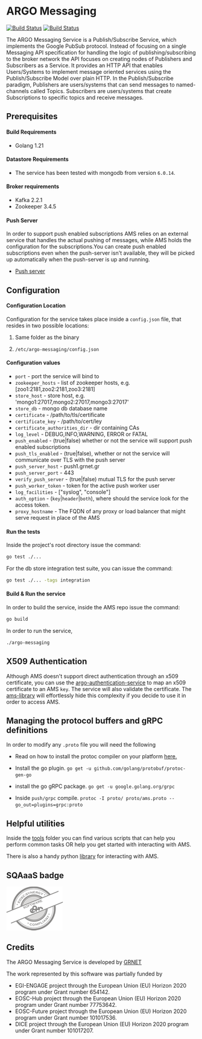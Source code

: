 # ARGO Messaging
[![Build Status](https://jenkins.einfra.grnet.gr/buildStatus/icon?job=ARGO%2Fargo-messaging%2Fmaster&style=flat-square&color=darkturquoise&subject=build-master)](https://jenkins.einfra.grnet.gr/job/ARGO/job/argo-messaging/job/master/) 
[![Build Status](https://jenkins.einfra.grnet.gr/buildStatus/icon?job=ARGO%2Fargo-messaging%2Fdevel&style=flat-square&subject=build-devel)](https://jenkins.einfra.grnet.gr/job/ARGO/job/argo-messaging/job/devel/)

The ARGO Messaging Service is a Publish/Subscribe Service,
which implements the Google PubSub protocol. 
Instead of focusing on a single Messaging API specification 
for handling the logic of publishing/subscribing 
to the broker network the API focuses 
on creating nodes of Publishers and Subscribers as a Service.
It provides an HTTP API that enables Users/Systems to implement
message oriented services using the Publish/Subscribe Model over plain HTTP.
In the Publish/Subscribe paradigm, Publishers are users/systems 
that can send messages to
named-channels called Topics. Subscribers are users/systems that
create Subscriptions to
specific topics and receive messages.

## Prerequisites 

#### Build Requirements

 - Golang 1.21

#### Datastore Requirements
  - The service has been tested with mongodb from version `6.0.14`.
 
#### Broker requirements

  - Kafka 2.2.1
  - Zookeeper 3.4.5
  
#### Push Server
In order to support push enabled subscriptions AMS relies on an external service
that handles the actual pushing of messages, while AMS holds the configuration
for the subscriptions.You can create push enabled subscriptions even
when the push-server isn't available, they will be picked up automatically
when the push-server is up and running.
- [Push server](https://github.com/ARGOeu/ams-push-server)


## Configuration

#### Configuration Location
Configuration for the service takes place inside a `config.json` file, that
resides in two possible locations:

1) Same folder as the binary

2) `/etc/argo-messaging/config.json`

#### Configuration values

- `port` - port the service will bind to
- `zookeeper_hosts` - list of zookeeper hosts, e.g. [zoo1:2181,zoo2:2181,zoo3:2181]
- `store_host` - store host, e.g. 'mongo1:27017,mongo2:27017,mongo3:27017'
- `store_db` - mongo db database name
- `certificate` - /path/to/tls/certificate
- `certificate_key` - /path/to/cert/ley
- `certificate_authorities_dir` - dir containing CAs
- `log_level` - DEBUG,INFO,WARNING, ERROR or FATAL
-  `push_enabled` - (true|false) whether or not the service will support push enabled subscriptions
- `push_tls_enabled` - (true|false), whether or not the service will communicate over TLS with the push server
- `push_server_host` - push1.grnet.gr
- `push_server_port` - 443
- `verify_push_server` - (true|false) mutual TLS for the push server
- `push_worker_token` - token for the active push worker user
- `log_facilities` - ["syslog", "console"]  
- `auth_option` - (`key`|`header`|`both`), where should the service look for the access token.
- `proxy_hostname` - The FQDN of any proxy or load balancer that might serve request in place of the AMS

#### Run the tests

Inside the project's root directory issue the command:

```bash
go test ./...
```

For the db store integration test suite,
you can issue the command:
```bash
go test ./... -tags integration
```

#### Build & Run the service

In order to build the service, inside the AMS repo issue the command:
```bash
go build
```
In order to run the service,
```bash
./argo-messaging
```

## X509 Authentication
Although AMS doesn't support direct authentication through an x509 certificate,
you can use the [argo-authentication-service](https://github.com/ARGOeu/argo-api-authn)
to map an x509 certificate to an AMS `key`.
The service will also validate the certificate.
The [ams-library](https://github.com/ARGOeu/argo-ams-library) will effortlessly
hide this complexity if you decide to use it in order to access AMS.

## Managing the protocol buffers and gRPC definitions

In order to modify any `.proto` file you will need the following

 - Read on how to install the protoc compiler on your platform [here.](https://github.com/protocolbuffers/protobuf)

 -  Install the go plugin. `go get -u github.com/golang/protobuf/protoc-gen-go`

 - install the go gRPC package. `go get -u google.golang.org/grpc`

 - Inside `push/grpc` compile. `protoc -I proto/ proto/ams.proto --go_out=plugins=grpc:proto`

## Helpful utilities

Inside the [tools](https://github.com/ARGOeu/argo-messaging/tree/master/tools) folder you can find various scripts that can help you
perform common tasks OR help you get started with interacting with AMS.

There is also a handy python [library]((https://github.com/ARGOeu/argo-ams-library))
for interacting with AMS.

## SQAaaS badge 
[![SQAaaS badge](https://github.com/EOSC-synergy/SQAaaS/raw/master/badges/badges_150x116/badge_software_silver.png)](https://api.eu.badgr.io/public/assertions/NKZknEBuToC8zwXEeWph1Q "SQAaaS silver badge achieved")

## Credits

The ARGO Messaging Service is developed by [GRNET](http://www.grnet.gr)

The work represented by this software was partially funded by 
 - EGI-ENGAGE project through the European Union (EU) Horizon 2020 program under Grant number 654142.
 - EOSC-Hub project through the European Union (EU) Horizon 2020 program under Grant number 77753642.
 - EOSC-Future project through the European Union (EU) Horizon 2020 program under Grant number 101017536.
 - DICE project through the European Union (EU) Horizon 2020 program under Grant number 101017207.
